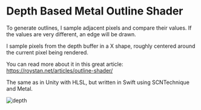 # Depth Based Metal Outline Shader

To generate outlines, I sample adjacent pixels and compare their values. 
If the values are very different, an edge will be drawn. 

I sample pixels from the depth buffer in a X shape, roughly centered around the current pixel being rendered.

You can read more about it in this great article:
https://roystan.net/articles/outline-shader/

The same as in Unity with HLSL, but written in Swift using SCNTechnique and Metal.

![depth](https://github.com/DmitryBakcheev/DepthBasedOutline/assets/95116816/dbf29fa4-b6c4-4f39-8def-87658e5cbb94)
